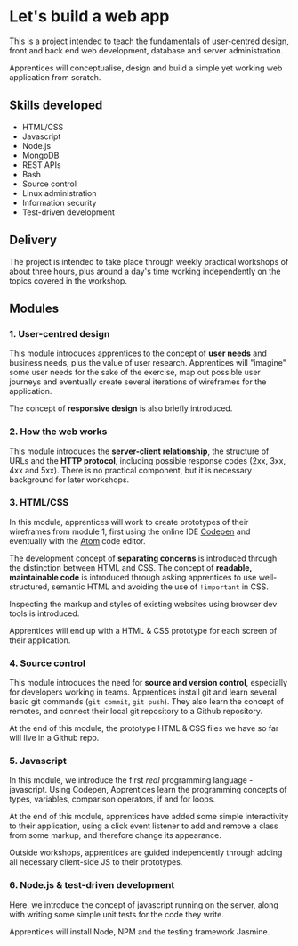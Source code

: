 Let's build a web app
======================
This is a project intended to teach the fundamentals of user-centred design, front and back end web development, database and server administration.

Apprentices will conceptualise, design and build a simple yet working web application from scratch.

Skills developed
----------------
* HTML/CSS
* Javascript
* Node.js
* MongoDB
* REST APIs
* Bash
* Source control
* Linux administration
* Information security
* Test-driven development

Delivery
---------
The project is intended to take place through weekly practical workshops of about three hours, plus around a day's time working independently on the topics covered in the workshop.

Modules
---------
### 1. User-centred design
This module introduces apprentices to the concept of **user needs** and business needs, plus the value of user research. Apprentices will "imagine" some user needs for the sake of the exercise, map out possible user journeys and eventually create several iterations of wireframes for the application.

The concept of **responsive design** is also briefly introduced.

### 2. How the web works
This module introduces the **server-client relationship**, the structure of URLs and the **HTTP protocol**, including possible response codes (2xx, 3xx, 4xx and 5xx). There is no practical component, but it is necessary background for later workshops.

### 3. HTML/CSS
In this module, apprentices will work to create prototypes of their wireframes from module 1, first using the online IDE [Codepen](http://codepen.io) and eventually with the [Atom](http://atom.io) code editor.

The development concept of **separating concerns** is introduced through the distinction between HTML and CSS. The concept of **readable, maintainable code** is introduced through asking apprentices to use well-structured, semantic HTML and avoiding the use of `!important` in CSS.

Inspecting the markup and styles of existing websites using browser dev tools is introduced.

Apprentices will end up with a HTML & CSS prototype for each screen of their application.

### 4. Source control
This module introduces the need for **source and version control**, especially for developers working in teams. Apprentices install git and learn several basic git commands (`git commit`, `git push`). They also learn the concept of remotes, and connect their local git repository to a Github repository.

At the end of this module, the prototype HTML & CSS files we have so far will live in a Github repo.

### 5. Javascript
In this module, we introduce the first *real* programming language - javascript. Using Codepen, Apprentices learn the programming concepts of types, variables, comparison operators, if and for loops.

At the end of this module, apprentices have added some simple interactivity to their application, using a click event listener to add and remove a class from some markup, and therefore change its appearance.

Outside workshops, apprentices are guided independently through adding all necessary client-side JS to their prototypes.

### 6. Node.js & test-driven development
Here, we introduce the concept of javascript running on the server, along with writing some simple unit tests for the code they write.

Apprentices will install Node, NPM and the testing framework Jasmine.
